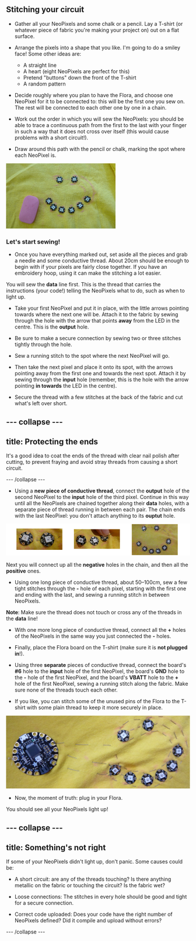 ## Stitching your circuit

+ Gather all your NeoPixels and some chalk or a pencil. Lay a T-shirt \(or whatever piece of fabric you're making your project on\) out on a flat surface.

+ Arrange the pixels into a shape that you like. I'm going to do a smiley face! Some other ideas are:
  + A straight line
  + A heart (eight NeoPixels are perfect for this)
  + Pretend "buttons" down the front of the T-shirt
  + A random pattern

+ Decide roughly where you plan to have the Flora, and choose one NeoPixel for it to be connected to: this will be the first one you sew on. The rest will be connected to each other one by one in a chain.

+ Work out the order in which you will sew the NeoPixels: you should be able to trace a continuous path from the first to the last with your finger in such a way that it does not cross over itself \(this would cause problems with a short circuit!\).

+ Draw around this path with the pencil or chalk, marking the spot where each NeoPixel is.

![](images/drawAroundShape.png)

### Let's start sewing!

+ Once you have everything marked out, set aside all the pieces and grab a needle and some conductive thread. About 20cm should be enough to begin with if your pixels are fairly close together. If you have an embroidery hoop, using it can make the stitching a lot easier.

You will sew the **data** line first. This is the thread that carries the instructions (your code!) telling the NeoPixels what to do, such as when to light up.

+ Take your first NeoPixel and put it in place, with the little arrows pointing towards where the next one will be. Attach it to the fabric by sewing through the hole with the arrow that points **away** from the LED in the centre. This is the **output** hole. 

+ Be sure to make a secure connection by sewing two or three stitches tightly through the hole.
 
+ Sew a running stitch to the spot where the next NeoPixel will go. 

+ Then take the next pixel and place it onto its spot, with the arrows pointing away from the first one and towards the next spot. Attach it by sewing through the **input** hole \(remember, this is the hole with the arrow pointing **in towards** the LED in the centre\).

+ Secure the thread with a few stitches at the back of the fabric and cut what's left over short.

--- collapse ---
---
title: Protecting the ends
---

It's a good idea to coat the ends of the thread with clear nail polish after cutting, to prevent fraying and avoid stray threads from causing a short circuit.

--- /collapse ---

+ Using a **new piece of conductive thread**, connect the **output** hole of the second NeoPixel to the **input** hole of the third pixel. Continue in this way until all the NeoPixels are chained together along their **data** holes, with a separate piece of thread running in between each pair. The chain ends with the last NeoPixel: you don't attach anything to its **ouptut** hole.
 
![](images/pixelSewing3_136_800.png)
 
Next you will connect up all the **negative** holes in the chain, and then all the **positive** ones.

+ Using one long piece of conductive thread, about 50–100cm, sew a few tight stitches through the **-** hole of each pixel, starting with the first one and ending with the last, and sewing a running stitch in between NeoPixels.

**Note**: Make sure the thread does not touch or cross any of the threads in the **data** line!

+ With one more long piece of conductive thread, connect all the **+** holes of the NeoPixels in the same way you just connected the **-** holes.

+ Finally, place the Flora board on the T-shirt \(make sure it is **not plugged in**!\).

+ Using three **separate** pieces of conductive thread, connect the board's **\#6** hole to the **input** hole of the first NeoPixel, the board's **GND** hole to the **-** hole of the first NeoPixel, and the board's **VBATT** hole to the **+** hole of the first NeoPixel, sewing a running stitch along the fabric. Make sure none of the threads touch each other. 

+ If you like, you can stitch some of the unused pins of the Flora to the T-shirt with some plain thread to keep it more securely in place.

![](images/stitchedCircuit.png)

+ Now, the moment of truth: plug in your Flora.

You should see all your NeoPixels light up!

--- collapse ---
---
title: Something's not right
---

If some of your NeoPixels didn't light up, don't panic. Some causes could be: 

+ A short circuit: are any of the threads touching? Is there anything metallic on the fabric or touching the circuit? Is the fabric wet?

+ Loose connections: The stitches in every hole should be good and tight for a secure connection.

+ Correct code uploaded: Does your code have the right number of NeoPixels defined? Did it compile and upload without errors?

--- /collapse --- 
